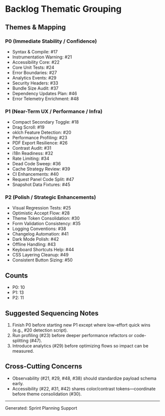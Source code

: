 # Backlog Thematic Grouping

## Themes & Mapping

### P0 (Immediate Stability / Confidence)

- Syntax & Compile: #17
- Instrumentation Warning: #21
- Accessibility Core: #22
- Core Unit Tests: #24
- Error Boundaries: #27
- Analytics Events: #29
- Security Headers: #33
- Bundle Size Audit: #37
- Dependency Updates Plan: #46
- Error Telemetry Enrichment: #48

### P1 (Near-Term UX / Performance / Infra)

- Compact Secondary Toggle: #18
- Drag Scroll: #19
- oklch Feature Detection: #20
- Performance Profiling: #23
- PDF Export Resilience: #26
- Contrast Audit: #31
- i18n Readiness: #32
- Rate Limiting: #34
- Dead Code Sweep: #36
- Cache Strategy Review: #39
- CI Enhancements: #40
- Request Panel Code Split: #47
- Snapshot Data Fixtures: #45

### P2 (Polish / Strategic Enhancements)

- Visual Regression Tests: #25
- Optimistic Accept Flow: #28
- Theme Token Consolidation: #30
- Form Validation Consistency: #35
- Logging Conventions: #38
- Changelog Automation: #41
- Dark Mode Polish: #42
- Offline Handling: #43
- Keyboard Shortcuts Help: #44
- CSS Layering Cleanup: #49
- Consistent Button Sizing: #50

## Counts

- P0: 10
- P1: 13
- P2: 11

## Suggested Sequencing Notes

1. Finish P0 before starting new P1 except where low-effort quick wins (e.g., #20 detection script).
2. Run profiling (#23) before deeper performance refactors or code-splitting (#47).
3. Introduce analytics (#29) before optimizing flows so impact can be measured.

## Cross-Cutting Concerns

- Observability (#21, #29, #48, #38) should standardize payload schema early.
- Accessibility (#22, #31, #42) shares color/contrast tokens—coordinate before theme consolidation (#30).

---

Generated: Sprint Planning Support

